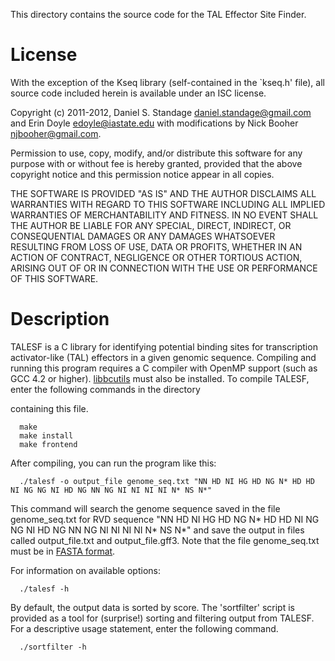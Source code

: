 This directory contains the source code for the TAL Effector Site Finder.

# License

With the exception of the Kseq library (self-contained in the `kseq.h' file),
all source code included herein is available under an ISC license.

Copyright (c) 2011-2012, Daniel S. Standage <daniel.standage@gmail.com> and
Erin Doyle <edoyle@iastate.edu> with modifications by Nick Booher <njbooher@gmail.com>.

Permission to use, copy, modify, and/or distribute this software for any
purpose with or without fee is hereby granted, provided that the above
copyright notice and this permission notice appear in all copies.

THE SOFTWARE IS PROVIDED "AS IS" AND THE AUTHOR DISCLAIMS ALL WARRANTIES
WITH REGARD TO THIS SOFTWARE INCLUDING ALL IMPLIED WARRANTIES OF
MERCHANTABILITY AND FITNESS. IN NO EVENT SHALL THE AUTHOR BE LIABLE FOR
ANY SPECIAL, DIRECT, INDIRECT, OR CONSEQUENTIAL DAMAGES OR ANY DAMAGES
WHATSOEVER RESULTING FROM LOSS OF USE, DATA OR PROFITS, WHETHER IN AN
ACTION OF CONTRACT, NEGLIGENCE OR OTHER TORTIOUS ACTION, ARISING OUT OF
OR IN CONNECTION WITH THE USE OR PERFORMANCE OF THIS SOFTWARE.

# Description

TALESF is a C library for identifying potential binding sites for transcription
activator-like (TAL) effectors in a given genomic sequence. Compiling and
running this program requires a C compiler with OpenMP support (such as GCC 4.2
or higher). [libbcutils](https://github.com/njbooher/boglab_cutils) must also be installed. To compile TALESF, enter the following commands in the directory

containing this file.
```
  make
  make install
  make frontend
```
After compiling, you can run the program like this:
```
  ./talesf -o output_file genome_seq.txt "NN HD NI HG HD NG N* HD HD NI NG NG NI HD NG NN NG NI NI NI NI N* NS N*"
```
This command will search the genome sequence saved in the file genome_seq.txt for RVD sequence "NN HD NI HG HD NG N* HD HD NI NG NG NI HD NG NN NG NI NI NI NI N* NS N*" and save the output in files called output_file.txt and output_file.gff3. Note that the file genome_seq.txt must be in [FASTA format](http://en.wikipedia.org/wiki/FASTA_format#Format).

For information on available options:
```
  ./talesf -h
```

By default, the output data is sorted by score. The 'sortfilter' script
is provided as a tool for (surprise!) sorting and filtering output from TALESF.
For a descriptive usage statement, enter the following command.
```
  ./sortfilter -h
```